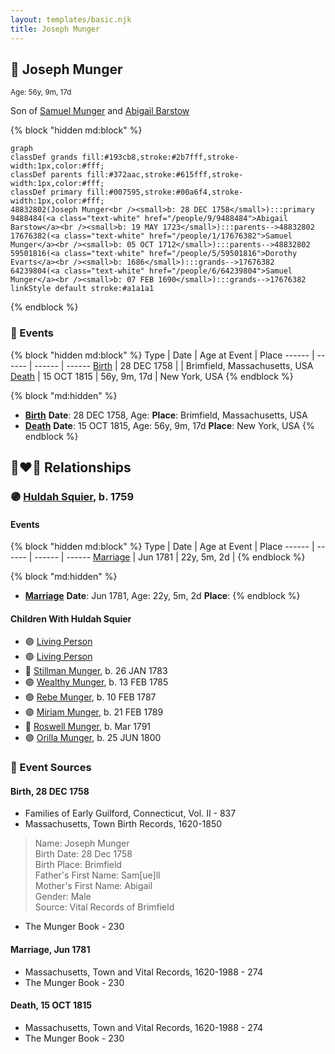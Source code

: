 ```yaml
---
layout: templates/basic.njk
title: Joseph Munger
---
```

## 🔵 Joseph Munger
<small>Age: 56y, 9m, 17d</small>

Son of [Samuel Munger](/people/1/17676382) and [Abigail Barstow](/people/9/9488484)

{% block "hidden md:block" %}
```mermaid
graph
classDef grands fill:#193cb8,stroke:#2b7fff,stroke-width:1px,color:#fff;
classDef parents fill:#372aac,stroke:#615fff,stroke-width:1px,color:#fff;
classDef primary fill:#007595,stroke:#00a6f4,stroke-width:1px,color:#fff;
48832802(Joseph Munger<br /><small>b: 28 DEC 1758</small>):::primary
9488484(<a class="text-white" href="/people/9/9488484">Abigail Barstow</a><br /><small>b: 19 MAY 1723</small>):::parents-->48832802
17676382(<a class="text-white" href="/people/1/17676382">Samuel Munger</a><br /><small>b: 05 OCT 1712</small>):::parents-->48832802
59501816(<a class="text-white" href="/people/5/59501816">Dorothy Evarts</a><br /><small>b: 1686</small>):::grands-->17676382
64239804(<a class="text-white" href="/people/6/64239804">Samuel Munger</a><br /><small>b: 07 FEB 1690</small>):::grands-->17676382
linkStyle default stroke:#a1a1a1
```
{% endblock %}

### 📆 Events

{% block "hidden md:block" %}
Type | Date | Age at Event | Place
------ | ------ | ------ | ------
[Birth](#event-event-2) | 28 DEC 1758 |  | Brimfield, Massachusetts, USA
[Death](#event-event-3) | 15 OCT 1815 | 56y, 9m, 17d | New York, USA
{% endblock %}

{% block "md:hidden" %}
- **[Birth](#event-event-2)**
**Date**: 28 DEC 1758, Age:
**Place**: Brimfield, Massachusetts, USA
- **[Death](#event-event-3)**
**Date**: 15 OCT 1815, Age: 56y, 9m, 17d
**Place**: New York, USA
{% endblock %}

## 👩‍❤️‍👨 Relationships

### 🟣 [Huldah Squier](/people/4/40449307), b. 1759

#### Events

{% block "hidden md:block" %}
Type | Date | Age at Event | Place
------ | ------ | ------ | ------
[Marriage](#event-family-0-event-0) | Jun 1781 | 22y, 5m, 2d |
{% endblock %}

{% block "md:hidden" %}
- **[Marriage](#event-family-0-event-0)**
**Date**: Jun 1781, Age: 22y, 5m, 2d
**Place**:
{% endblock %}

#### Children With Huldah Squier
* 🟣 [Living Person](/people/9/92752548)
* 🟣 [Living Person](/people/5/57250648)
* 🔵 [Stillman Munger](/people/5/55728126), b. 26 JAN 1783
* 🟣 [Wealthy Munger](/people/3/31830663), b. 13 FEB 1785
* 🟣 [Rebe Munger](/people/3/39304822), b. 10 FEB 1787
* 🟣 [Miriam Munger](/people/1/13266841), b. 21 FEB 1789
* 🔵 [Roswell Munger](/people/2/21686617), b. Mar 1791
* 🟣 [Orilla Munger](/people/6/60133360), b. 25 JUN 1800
### 📰 Event Sources

#### <a id="event-event-2"></a> Birth, 28 DEC 1758
* Families of Early Guilford, Connecticut, Vol. II  - 837
* Massachusetts, Town Birth Records, 1620-1850
>   
  > Name: Joseph Munger  
  > Birth Date: 28 Dec 1758  
  > Birth Place: Brimfield  
  > Father's First Name: Sam[ue]ll  
  > Mother's First Name: Abigail  
  > Gender: Male  
  > Source: Vital Records of Brimfield
* The Munger Book  - 230

#### <a id="event-family-0-event-0"></a> Marriage, Jun 1781
* Massachusetts, Town and Vital Records, 1620-1988  - 274
* The Munger Book  - 230
#### <a id="event-event-3"></a> Death, 15 OCT 1815
* Massachusetts, Town and Vital Records, 1620-1988  - 274
* The Munger Book  - 230
